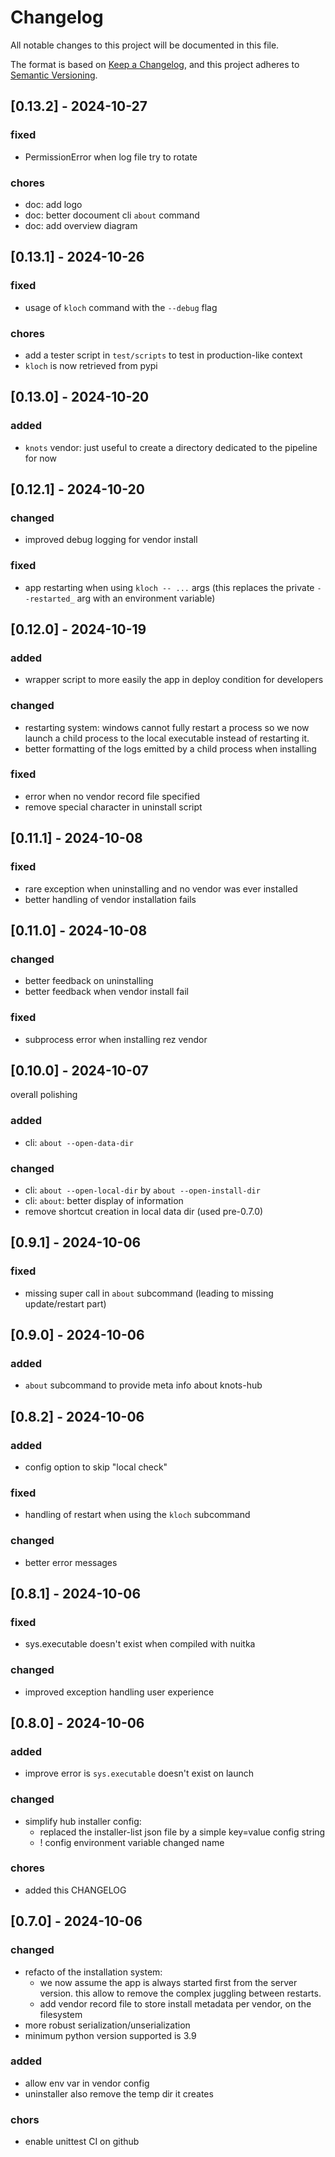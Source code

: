 # Changelog

All notable changes to this project will be documented in this file.

The format is based on [Keep a Changelog](https://keepachangelog.com/en/1.0.0/),
and this project adheres to [Semantic Versioning](https://semver.org/spec/v2.0.0.html).

## [0.13.2] - 2024-10-27

### fixed

- PermissionError when log file try to rotate

### chores

- doc: add logo
- doc: better docoument cli `about` command
- doc: add overview diagram

## [0.13.1] - 2024-10-26

### fixed

- usage of `kloch` command with the `--debug` flag

### chores

- add a tester script in `test/scripts` to test in production-like context
- `kloch` is now retrieved from pypi


## [0.13.0] - 2024-10-20

### added

- `knots` vendor: just useful to create a directory dedicated to the pipeline for now

## [0.12.1] - 2024-10-20

### changed

- improved debug logging for vendor install

### fixed

- app restarting when using `kloch -- ...` args 
  (this replaces the private `--restarted_` arg with an environment variable)

## [0.12.0] - 2024-10-19

### added

- wrapper script to more easily the app in deploy condition for developers

### changed

- restarting system: windows cannot fully restart a process so we now launch
  a child process to the local executable instead of restarting it.
- better formatting of the logs emitted by a child process when installing

### fixed

- error when no vendor record file specified
- remove special character in uninstall script

## [0.11.1] - 2024-10-08

### fixed

- rare exception when uninstalling and no vendor was ever installed
- better handling of vendor installation fails

## [0.11.0] - 2024-10-08

### changed

- better feedback on uninstalling
- better feedback when vendor install fail

### fixed

- subprocess error when installing rez vendor

## [0.10.0] - 2024-10-07

overall polishing

### added

- cli: `about --open-data-dir`

### changed

- cli: `about --open-local-dir` by `about --open-install-dir`
- cli: `about`: better display of information
- remove shortcut creation in local data dir (used pre-0.7.0)

## [0.9.1] - 2024-10-06

### fixed

- missing super call in `about` subcommand (leading to missing update/restart part)

## [0.9.0] - 2024-10-06

### added

- `about` subcommand to provide meta info about knots-hub

## [0.8.2] - 2024-10-06

### added

- config option to skip "local check"

### fixed

- handling of restart when using the `kloch` subcommand

### changed

- better error messages 


## [0.8.1] - 2024-10-06

### fixed

- sys.executable doesn't exist when compiled with nuitka

### changed

- improved exception handling user experience


## [0.8.0] - 2024-10-06

### added

- improve error is `sys.executable` doesn't exist on launch

### changed

- simplify hub installer config:
  - replaced the installer-list json file by a simple key=value config string
  - ! config environment variable changed name

### chores

- added this CHANGELOG

## [0.7.0] - 2024-10-06

### changed

- refacto of the installation system:
  - we now assume the app is always started first from the server version. this allow to remove the complex juggling between restarts.
  - add vendor record file to store install metadata per vendor, on the filesystem
- more robust serialization/unserialization
- minimum python version supported is 3.9

### added

- allow env var in vendor config
- uninstaller also remove the temp dir it creates

### chors

- enable unittest CI on github